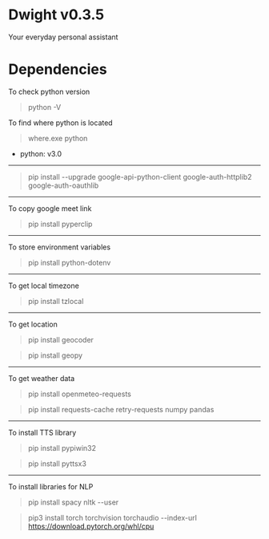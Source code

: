 # Dwight v0.3.5

Your everyday personal assistant

# Dependencies

To check python version
> python -V

To find where python is located
> where.exe python

- python: v3.0

---

> pip install --upgrade google-api-python-client google-auth-httplib2 google-auth-oauthlib

---

To copy google meet link
> pip install pyperclip

---

To store environment variables
> pip install python-dotenv

---

To get local timezone
> pip install tzlocal

---

To get location

> pip install geocoder

> pip install geopy

---

To get weather data

> pip install openmeteo-requests

> pip install requests-cache retry-requests numpy pandas

---

To install TTS library

> pip install pypiwin32

> pip install pyttsx3


---

To install libraries for NLP

> pip install spacy nltk --user

> pip3 install torch torchvision torchaudio --index-url https://download.pytorch.org/whl/cpu
